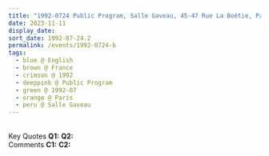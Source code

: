 ```yaml
---
title: "1992-0724 Public Program, Salle Gaveau, 45-47 Rue La Boétie, Paris, France"
date: 2023-11-11
display_date: 
sort_date: 1992-07-24.2
permalink: /events/1992-0724-b
tags:
  - blue @ English
  - brown @ France
  - crimson @ 1992
  - deeppink @ Public Program
  - green @ 1992-07
  - orange @ Paris
  - peru @ Salle Gaveau
---
```


<br>

<wave-list>
  <list-title color="DarkSeaGreen" width="55">Key Quotes</list-title>
  <list-item color="BlanchedAlmond" width="280"><b>Q1:</b> <i></i></list-item>
  <list-item color="Lavender" width="280"><b>Q2:</b> <i></i></list-item>
</wave-list>

<br>

<wave-list>
  <list-title color="DarkSeaGreen" width="55">Comments</list-title>
  <list-item color="BlanchedAlmond" width="280"><b>C1:</b> <i></i></list-item>
  <list-item color="Lavender" width="280"><b>C2:</b> <i></i></list-item>
</wave-list>